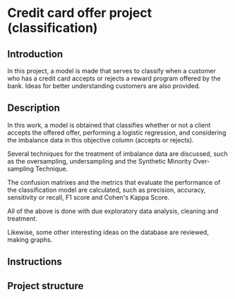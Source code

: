 # Credit card offer project (classification)

## Introduction
In this project, a model is made that serves to classify when a customer who has a credit card accepts or rejects a reward program offered by the bank.
Ideas for better understanding customers are also provided.

## Description
In this work, a model is obtained that classifies whether or not a client accepts the offered offer, performing a logistic regression, 
and considering the imbalance data in this objective column (accepts or rejects).

Several techniques for the treatment of imbalance data are discussed, such as the oversampling, undersampling and the Synthetic Minority Over-sampling Technique. 

The confusion matrixes and the metrics that evaluate the performance of the classification model are calculated, such as precision, accuracy, sensitivity or recall, F1 score and Cohen's Kappa Score.

All of the above is done with due exploratory data analysis, cleaning and treatment.

Likewise, some other interesting ideas on the database are reviewed, making graphs.

## Instructions

## Project structure

